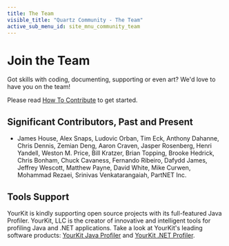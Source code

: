 ```yaml
---
title: The Team
visible_title: "Quartz Community - The Team"
active_sub_menu_id: site_mnu_community_team
---
```


# Join the Team

Got skills with coding, documenting, supporting or even art? We'd love to have you on the team!

Please read [How To Contribute](contribute) to get started.


## Significant Contributors, Past and Present

* James House, Alex Snaps, Ludovic Orban, Tim Eck, Anthony Dahanne, Chris Dennis, Zemian Deng, Aaron Craven, Jasper Rosenberg, Henri Yandell, Weston M. Price, Bill Kratzer, Brian Topping, Brooke Hedrick, Chris Bonham, Chuck Cavaness, Fernando Ribeiro, Dafydd James, Jeffrey Wescott, Matthew Payne, David White, Mike Curwen, Mohammad Rezaei, Srinivas Venkatarangaiah, PartNET Inc.


## Tools Support

YourKit is kindly supporting open source projects with its full-featured Java Profiler. YourKit, LLC is the creator of innovative and intelligent tools for profiling Java and .NET applications. Take a look at YourKit's leading software products: [YourKit Java Profiler](http://www.yourkit.com/java/profiler/index.jsp) and [YourKit .NET Profiler](http://www.yourkit.com/.net/profiler/index.jsp).

